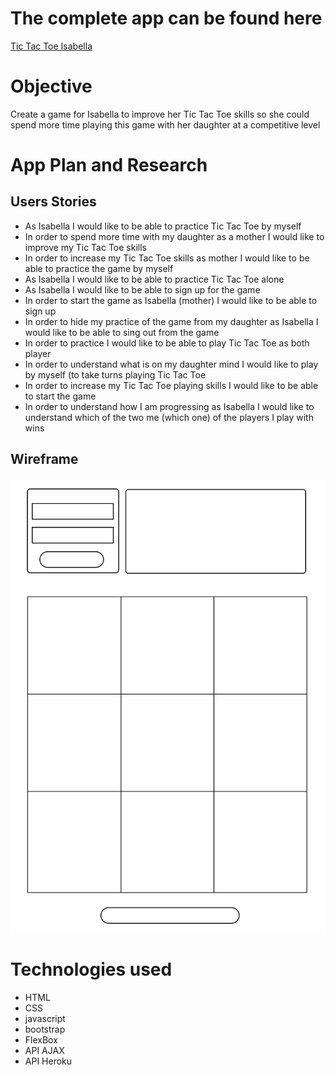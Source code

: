 # The complete app can be found here
[Tic Tac Toe Isabella](https://mindmarine.github.io/tictactoe-isabella/)

# Objective

Create a game for Isabella to improve her Tic Tac Toe skills so she could spend more time playing this game with her daughter at a competitive level

# App Plan and Research

## Users Stories

- As Isabella I would like to be able to practice Tic Tac Toe by myself
- In order to spend more time with my daughter as a mother I would like to improve my Tic Tac Toe skills
- In order to increase my Tic Tac Toe skills as mother I would like to be able to practice the game by myself
- As Isabella I would like to be able to practice Tic Tac Toe alone
- As Isabella I would like to be able to sign up for the game
- In order to start the game as Isabella (mother) I would like to be able to sign up
- In order to hide my practice of the game from my daughter as Isabella I would like to be able to sing out from the game
- In order to practice I would like to be able to play Tic Tac Toe as both player
- In order to understand what is on my daughter mind I would like to play by myself (to take turns playing Tic Tac Toe
- In order to increase my Tic Tac Toe playing skills I would like to be able to start the game
- In order to understand how I am progressing as Isabella I would like to understand which of the two me (which one) of the players I play with wins

## Wireframe
![Tic Tac Toe for Isabella wireframe](public/images/wireframe_tictactoe_for_isabella.png "Tic Tac Toe for Isabella wireframe")

# Technologies used
- HTML
- CSS
- javascript
- bootstrap
- FlexBox
- API AJAX
- API Heroku
